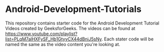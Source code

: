 # Android-Development-Tutorials

This repository contains starter code for the Android Development Tutorial Videos created by GeeksforGeeks. The videos can be found at https://www.youtube.com/playlist?list=PLqM7alHXFySF_Hb1GtyvCX44dBniJ5sNy.
Each stater code will be named the same as the video content you're looking at.
